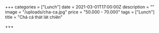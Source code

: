 +++
categories = ["Lunch"]
date = 2021-03-01T17:00:00Z
description = ""
image = "/uploads/cha-ca.jpg"
price = "50.000 - 70.000"
tags = ["Lunch"]
title = "Chả cá thát lát chiên"

+++
